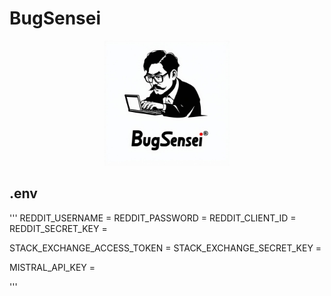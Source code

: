 # BugSensei

<p align="center">
  <img src="assets/logo.jpeg" alt="Logo" width="200">
</p>

## .env

'''
REDDIT_USERNAME = 
REDDIT_PASSWORD = 
REDDIT_CLIENT_ID = 
REDDIT_SECRET_KEY = 


STACK_EXCHANGE_ACCESS_TOKEN = 
STACK_EXCHANGE_SECRET_KEY = 

MISTRAL_API_KEY = 

'''